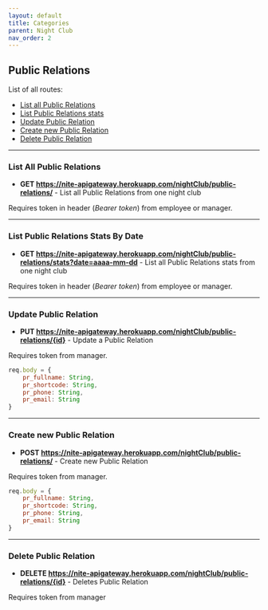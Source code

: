 ```yaml
---
layout: default
title: Categories
parent: Night Club
nav_order: 2
---
```


## Public Relations

List of all routes:
* [List all Public Relations](#List-All-Public-Relations)
* [List Public Relations stats](#List-Public-Relations-Stats-By-Date)
* [Update Public Relation](#Update-Public-Relation)
* [Create new Public Relation](#Create-new-Public-Relation)
* [Delete Public Relation](#Delete-Public-Relation)

___

### List All Public Relations

* **GET https://nite-apigateway.herokuapp.com/nightClub/public-relations/** - List all Public Relations from one night club

Requires token in header (*Bearer token*) from employee or manager.


___


### List Public Relations Stats By Date

* **GET https://nite-apigateway.herokuapp.com/nightClub/public-relations/stats?date=aaaa-mm-dd** - List all Public Relations stats from one night club

Requires token in header (*Bearer token*) from employee or manager.


___



### Update Public Relation

* **PUT https://nite-apigateway.herokuapp.com/nightClub/public-relations/{id}** - Update a Public Relation

Requires token from manager.

```js
req.body = {
    pr_fullname: String,
    pr_shortcode: String,
    pr_phone: String,
    pr_email: String
}
```

___

### Create new Public Relation
* **POST https://nite-apigateway.herokuapp.com/nightClub/public-relations/** - Create new Public Relation

Requires token from manager.

```js
req.body = {
    pr_fullname: String,
    pr_shortcode: String,
    pr_phone: String,
    pr_email: String
}
```

___

### Delete Public Relation
* **DELETE https://nite-apigateway.herokuapp.com/nightClub/public-relations/{id}** - Deletes Public Relation

Requires token from manager
